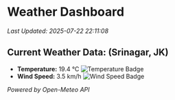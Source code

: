 
# Weather Dashboard

_Last Updated: 2025-07-22 22:11:08_

## Current Weather Data: (Srinagar, JK)
- **Temperature:** 19.4 °C ![Temperature Badge](https://img.shields.io/badge/Temperature-Low%20Temp-blue)
- **Wind Speed:** 3.5 km/h ![Wind Speed Badge](https://img.shields.io/badge/Wind%20Speed-Light%20Wind-blue)

*Powered by Open-Meteo API*
